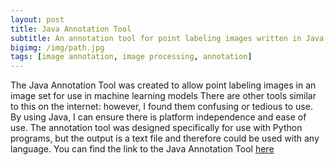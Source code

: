 ```yaml
---
layout: post
title: Java Annotation Tool
subtitle: An annotation tool for point labeling images written in Java
bigimg: /img/path.jpg
tags: [image annotation, image processing, annotation]
---
```


The Java Annotation Tool was created to allow point labeling images in an image set for use in machine learning models
There are other tools similar to this on the internet: however, I found them confusing or tedious to use. By using Java,
I can ensure there is platform independence and ease of use. The annotation tool was designed specifically for use with 
Python programs, but the output is a text file and therefore could be used with any language. You can find the link to the
Java Annotation Tool [here](https://github.com/DNason1999/JavaAnnotationTool)
